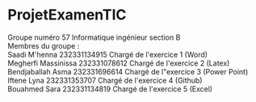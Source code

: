 # ProjetExamenTIC
Groupe numéro 57 Informatique ingénieur section B<br>
Membres du groupe :  <br>
Saadi M'henna           232331134915     Chargé de l'exercice 1 (Word)<br>
Megherfi Massinissa     232331078612     Chargé de l'exercice 2 (Latex)<br>
Bendjaballah Asma       232331696614     Chargé de l"exercice 3 (Power Point)<br>
Iftene Lyna             232331353707     Chargé de l'exercice 4 (Github)<br>
Bouahmed Sara           232331134819     Chargé de l'exercice 5 (Excel)<br>


